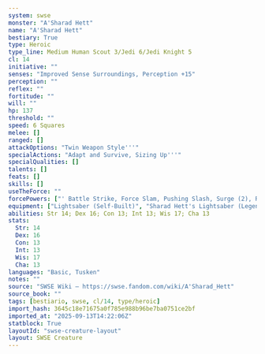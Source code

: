 ```yaml
---
system: swse
monster: "A'Sharad Hett"
name: "A'Sharad Hett"
bestiary: True
type: Heroic
type_line: Medium Human Scout 3/Jedi 6/Jedi Knight 5
cl: 14
initiative: ""
senses: "Improved Sense Surroundings, Perception +15"
perception: ""
reflex: ""
fortitude: ""
will: ""
hp: 137
threshold: ""
speed: 6 Squares
melee: []
ranged: []
attackOptions: "Twin Weapon Style'''"
specialActions: "Adapt and Survive, Sizing Up'''"
specialQualities: []
talents: []
feats: []
skills: []
useTheForce: ""
forcePowers: ["' Battle Strike, Force Slam, Pushing Slash, Surge (2), Rising Whirlwind, Twin Strike, Vital Transfer''"]
equipment: ["Lightsaber (Self-Built)", "Sharad Hett's Lightsaber (Legendary Icon), Utility Belt", Tusken Robes]
abilities: Str 14; Dex 16; Con 13; Int 13; Wis 17; Cha 13
stats:
  Str: 14
  Dex: 16
  Con: 13
  Int: 13
  Wis: 17
  Cha: 13
languages: "Basic, Tusken"
notes: ""
source: "SWSE Wiki – https://swse.fandom.com/wiki/A'Sharad_Hett"
source_book: ""
tags: [bestiario, swse, cl/14, type/heroic]
import_hash: 3645c18e71675a0f785e988b96be7ba0751ce2bf
imported_at: "2025-09-13T14:22:06Z"
statblock: True
layoutId: "swse-creature-layout"
layout: SWSE Creature
---
```

